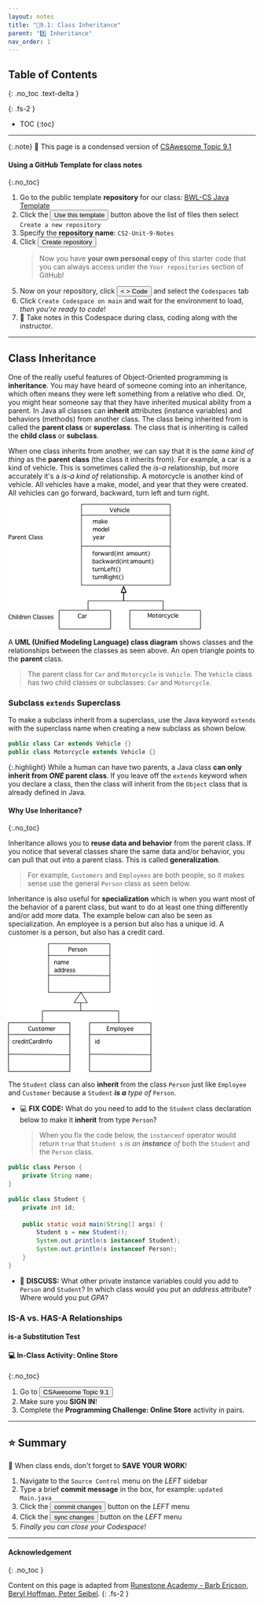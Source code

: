 ```yaml
---
layout: notes
title: "📓9.1: Class Inheritance" 
parent: "9️⃣ Inheritance"
nav_order: 1
---
```


## Table of Contents
{: .no_toc .text-delta }

{: .fs-2 }
- TOC
{:toc}

---

{:.note}
📖 This page is a condensed version of [CSAwesome Topic 9.1](https://runestone.academy/ns/books/published/csawesome/Unit9-Inheritance/topic-9-1-inheritance.html?mode=browsing) 

#### Using a GitHub Template for class notes 
{:.no_toc}

<div class="setup" markdown="block">

1. Go to the public template **repository** for our class: [BWL-CS Java Template](https://github.com/BWL-CS/java-template)
2. Click the <button type="button" name="button" class="btn btn-green">Use this template</button> button above the list of files then select `Create a new repository`
3. Specify the **repository name**: `CS2-Unit-9-Notes`
4. Click <button type="button" name="button" class="btn btn-green">Create repository</button>
    > Now you have **your own personal copy** of this starter code that you can always access under the `Your repositories` section of GitHub! 
5. Now on your repository, click <button type="button" name="button" class="btn btn-green"> < > Code </button> and select the `Codespaces` tab
6. Click `Create Codespace on main` and wait for the environment to load, _then you're ready to code_!
7. 📝 Take notes in this Codespace during class, coding along with the instructor.

</div>

---

## Class Inheritance

One of the really useful features of Object-Oriented programming is **inheritance**.  You may have heard of someone coming into an inheritance, which often means they were left something from a relative who died.  Or, you might hear someone say that they have inherited musical ability from a parent.  In Java all classes can **inherit** attributes (instance variables) and behaviors (methods) from another class.  The class being inherited from is called the **parent class** or **superclass**.  The class that is inheriting is called the **child class** or **subclass**.

When one class inherits from another, we can say that it is the *same kind of thing* as the **parent class** (the class it inherits from).  For example, a car is a kind of vehicle.  This is sometimes called the *is-a* relationship, but more accurately it's a *is-a kind of* relationship.  A motorcycle is another kind of vehicle.  All vehicles have a make, model, and year that they were created.  All vehicles can go forward, backward, turn left and turn right.

![image](Figures/vehicle.png)

A **UML (Unified Modeling Language) class diagram** shows classes and the relationships between the classes as seen above.  An open triangle points to the **parent** class.  
> The parent class for ``Car`` and ``Motorcycle`` is ``Vehicle``. The ``Vehicle`` class has two child classes or subclasses: ``Car`` and ``Motorcycle``.

### Subclass `extends` Superclass

To make a subclass inherit from a superclass, use the Java keyword `extends` with the superclass name when creating a new subclass as shown below.

```java
public class Car extends Vehicle {}
public class Motorcycle extends Vehicle {}
```

{:.highlight}
While a human can have two parents, a Java class **can only inherit from _ONE_ parent class**. If you leave off the `extends` keyword when you declare a class, then the class will inherit from the ``Object`` class that is already defined in Java.

#### Why Use Inheritance?
{:.no_toc}

Inheritance allows you to **reuse data and behavior** from the parent class.  If you notice that several classes share the same data and/or behavior,  you can pull that out into a parent class.  This is called **generalization**. 
> For example, `Customers` and `Employees` are both people, so it makes sense use the general `Person` class as seen below.

Inheritance is also useful for **specialization** which is when you want most of the behavior of a parent class, but want to do at least one thing differently and/or add more data.  The example below can also be seen as specialization.  An employee is a person but also has a unique id.  A customer is a person, but also has a credit card.

![image](Figures/person.png)

The `Student` class can also **inherit** from the class `Person` just like `Employee` and `Customer` because a `Student` ***is a** type of* `Person`.

<div class="task" markdown="block">

* 💻 **FIX CODE:** What do you need to add to the `Student` class declaration below to make it **inherit** from type `Person`? 
    > When you fix the code below, the `instanceof` operator would return `true` that `Student s` _is an **instance** of_ both the `Student` and the `Person` class. 

```java
public class Person {
    private String name;
}
```
```java
public class Student {
    private int id;

    public static void main(String[] args) {
        Student s = new Student();
        System.out.println(s instanceof Student);
        System.out.println(s instanceof Person);
    }
}
```

* 💬 **DISCUSS:** What other private instance variables could you add to `Person` and `Student`? In which class would you put an _address_ attribute? Where would you put _GPA_?

</div>

### IS-A vs. HAS-A Relationships

#### is-a Substitution Test

#### 💻 In-Class Activity: Online Store
{:.no_toc}


<div class="task" markdown="block">
    
1. Go to <a href="https://runestone.academy/ns/books/published/csawesome/Unit9-Inheritance/topic-9-1-inheritance.html?mode=browsing"><button type="button" name="button" class="btn">CSAwesome Topic 9.1</button></a> 
2. Make sure you **SIGN IN**!
3. Complete the **Programming Challenge: Online Store** activity in pairs.

</div>

---

## ⭐️ Summary



<div class="warn" markdown="block">

🛑 When class ends, don't forget to **SAVE YOUR WORK**!

1. Navigate to the `Source Control` menu on the _LEFT_ sidebar
2. Type a brief **commit message** in the box, for example: `updated Main.java`
3. Click the <button type="button" name="button" class="btn btn-green">commit changes</button> button on the _LEFT_ menu
4. Click the <button type="button" name="button" class="btn btn-green">sync changes</button> button on the _LEFT_ menu
5. _Finally you can close your Codespace!_

</div>

---

#### Acknowledgement
{: .no_toc }

Content on this page is adapted from [Runestone Academy - Barb Ericson, Beryl Hoffman, Peter Seibel](https://runestone.academy/ns/books/published/csawesome/index.html?mode=browsing).
{: .fs-2 }
